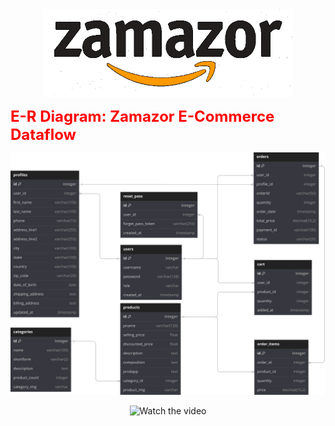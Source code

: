 <div align="center">
  <img src="Meta/zamazor.gif" alt="Zamazor GIF" width="400" />
</div>

<p><strong><span style="color:red; font-size: 24px;">E-R Diagram: Zamazor E-Commerce Dataflow</span></strong></p>

<div align="center">

![Alt Text](Meta/E-commerce.svg)

</div>

<div align="center">

![Watch the video](https://github.com/Sushant98K/awesome-django-ecommerce-website/blob/main/Meta/zamazorDemo.gif)

</div>